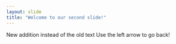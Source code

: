 ```yaml
---
layout: slide
title: "Welcome to our second slide!"
---
```

New addition instead of the old text
Use the left arrow to go back!
